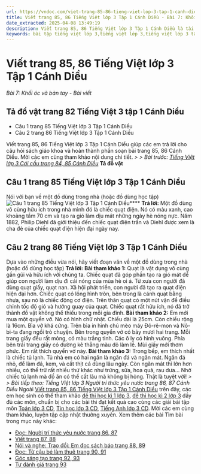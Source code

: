 ```yaml
---
url: https://vndoc.com/viet-trang-85-86-tieng-viet-lop-3-tap-1-canh-dieu-270622
title: Viết trang 85, 86 Tiếng Việt lớp 3 Tập 1 Cánh Diều - Bài 7: Khối óc và bàn tay - Bài viết - VnDoc.com
date_extracted: 2025-04-08 13:49:19
description: Viết trang 85, 86 Tiếng Việt lớp 3 Tập 1 Cánh Diều là tài liệu hữu ích, giúp học sinh dễ dàng trả lời câu hỏi và làm bài tập Tiếng Việt lớp 3. Mời các em tham khảo Soạn bài Tiếng Việt lớp 3 tập 1.
keywords: bài tập tiếng việt lớp 3,tiếng việt lớp 3,tiếng việt lớp 3 tập 1,bài tập tiếng việt lớp 3 tập 1,tiếng việt 3 tập 1,tiếng việt lớp 3 cánh diều,tiếng việt 3 cánh diều,tiếng việt lớp 3 tập 1 cánh diều,tiếng việt lớp 3 cd,tiếng việt 3 cánh diều tập 1,Viết trang 85,Viết trang 85 tập 1,Viết trang 85 cánh diều,soạn bài Viết trang 85 cánh diều,Tả đồ vật trang 82 Tiếng Việt 3 tập 1
---
```


# Viết trang 85, 86 Tiếng Việt lớp 3 Tập 1 Cánh Diều
 _Bài 7: Khối óc và bàn tay - Bài viết_
## Tả đồ vật trang 82 Tiếng Việt 3 tập 1 Cánh Diều
  * Câu 1 trang 85 Tiếng Việt lớp 3 Tập 1 Cánh Diều
  * Câu 2 trang 86 Tiếng Việt lớp 3 Tập 1 Cánh Diều

Viết trang 85, 86 Tiếng Việt lớp 3 Tập 1 Cánh Diều giúp các em trả lời cho câu hỏi  sách giáo khoa và hoàn thành phần soạn bài trang 85, 86 Cánh Diều. Mời các em cùng tham khảo nội dung chi tiết.
_> > Bài trước: [Tiếng Việt lớp 3 Cái cầu trang 84, 85 Cánh Diều](<https://vndoc.com/tieng-viet-lop-3-cai-cau-trang-84-85-canh-dieu-270596>)_
**Tả đồ vật**
## **Câu 1 trang 85 Tiếng Việt lớp 3 Tập 1 Cánh Diều**
Nói với bạn về một đồ dùng trong nhà \(hoặc đồ dùng học tập\)
![Câu 1 trang 85 Tiếng Việt lớp 3 Tập 1 Cánh Diều](https://i.vdoc.vn/data/image/2022/07/12/viet-trang-85-86-tieng-viet-lop-3-tap-1-canh-dieu-1.jpg)****
**Trả lời:**
Một đồ dùng vô cùng hữu ích trong nhà mình đó là chiếc quạt điện. Nó có màu xanh, cao khoảng tầm 70 cm và tạo ra gió làm dịu mát những ngày hè nóng nực. Năm 1882, Philip Diehl đã giới thiệu đến chiếc quạt điện trần và Diehl được xem là cha đẻ của chiếc quạt điện hiện đại ngày nay.
## **Câu 2 trang 86 Tiếng Việt lớp 3 Tập 1 Cánh Diều**
Dựa vào những điều vừa nói, hãy viết đoạn văn về một đồ dùng trong nhà \(hoặc đồ dùng học tập\)
**Trả lời:**
**Bài tham khảo 1:**
Quạt là vật dụng vô cùng gần gũi và hữu ích với chúng ta. Chiếc quạt đã góp phần tạo ra gió mát để giúp con người làm dịu đi cái nóng của mùa hè oi ả. Từ xưa con người đã dùng quạt giấy, quạt nan. Xã hội phát triển, con người đã tạo ra quạt điện hiện đại hơn. Chiếc quạt có lồng hình tròn, bên trong là cánh quạt bằng nhựa, sau nó là chiếc động cơ điện. Trên thân quạt có một nút vặn để điều chỉnh tốc độ gió và hướng quay của quạt. Chiếc quạt rất hữu ích, nó đã trở thành đồ vật không thể thiếu trong mỗi gia đình.
**Bài tham khảo 2:**
Em mới mua một quyển vở. Nó có hình chữ nhật. Chiều dài là 25cm. Còn chiều rộng là 16cm. Bìa vở khá cứng. Trên bìa in hình chú mèo máy Đô-rê-mon và Nô-bi-ta đang ngồi trò chuyện. Bên trong quyển vở có bảy mươi hai trang. Mỗi trang giấy đều rất mỏng, có màu trắng tinh. Các ô ly có hình vuông. Phía bên trái trang giấy có đường kẻ thẳng màu đỏ làm lề. Mùi giấy mới thơm phức. Em rất thích quyển vở này.
**Bài tham khảo 3:**
Trong bếp, em thích nhất là chiếc tủ lạnh. Tủ nhà em có hai ngăn là ngăn đá và ngăn mát. Ngăn đá nhỏ, để làm đá, kem, và cất thịt cá dùng lâu ngày. Còn ngăn mát thì lớn hơn nhiều, có thể trữ rất nhiều thứ khác như trứng, sữa, hoa quả, rau dưa… Nhờ chiếc tủ lạnh mà đồ ăn có thể cất lâu mà không bị hỏng. Thật là tuyệt vời\!
_> > Bài tiếp theo: Tiếng Việt lớp 3 Người trí thức yêu nước trang 86, 87 Cánh Diều_
Ngoài [Viết trang 85, 86 Tiếng Việt lớp 3 Tập 1 Cánh Diều](<https://vndoc.com/viet-trang-85-86-tieng-viet-lop-3-tap-1-canh-dieu-270622>) trên đây, các em học sinh có thể tham khảo [đề thi học kì 1 lớp 3](<https://vndoc.com/de-thi-hoc-ki-1-lop3>), [đề thi học kì 2 lớp 3](<https://vndoc.com/de-thi-hoc-ki-2-lop3>) đầy đủ các môn, chuẩn bị cho các bài thi đạt kết quả cao cùng các giải bài tập môn [Toán lớp 3 CD](<https://vndoc.com/toan-lop-3-cd>), [Tin học lớp 3 CD](<https://vndoc.com/tin-hoc-lop-3-cd>), [Tiếng Anh lớp 3 CD](<https://vndoc.com/tieng-anh-lop-3-cd>). Mời các em cùng tham khảo, luyện tập cập nhật thường xuyên.
Xem thêm các bài Tìm bài trong mục này khác:
  * [Đọc: Người trí thức yêu nước trang 86, 87](</tieng-viet-lop-3-nguoi-tri-thuc-yeu-nuoc-trang-86-87-canh-dieu-270628>)
  * [Viết trang 87, 88](</viet-trang-87-88-tieng-viet-lop-3-tap-1-canh-dieu-270637>)
  * [Nói và nghe: Trao đổi: Em đọc sách báo trang 88, 89](</tieng-viet-lop-3-em-doc-sach-bao-trang-88-89-canh-dieu-270655>)
  * [Đọc: Từ cậu bé làm thuê trang 90, 91](</tieng-viet-lop-3-tu-cau-be-lam-thue-trang-90-91-canh-dieu-270669>)
  * [Góc sáng tạo trang 92, 93](</goc-sang-tao-trang-92-93-tieng-viet-lop-3-tap-1-canh-dieu-270670>)
  * [Tự đánh giá trang 93](</tu-danh-gia-trang-93-tieng-viet-lop-3-tap-1-canh-dieu-270672>)

